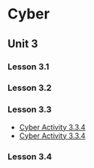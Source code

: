 # Cyber
## Unit 3
### Lesson 3.1  

### Lesson 3.2

### Lesson 3.3
- [Cyber Activity 3.3.4](https://github.com/BSSD-CS/cyber-activity-333)
- [Cyber Activity 3.3.4](https://github.com/BSSD-CS/cyber-activity-334) 

### Lesson 3.4